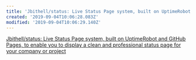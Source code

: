 ```yaml
---
title: 'Jbithell/status: Live Status Page system, built on UptimeRobot and GitHub Pages, to enable you to display a clean and professional status page for your company or project'
created: '2019-09-04T10:06:28.083Z'
modified: '2019-09-04T10:06:29.140Z'
---
```


[Jbithell/status: Live Status Page system, built on UptimeRobot and GitHub Pages, to enable you to display a clean and professional status page for your company or project](https://github.com/Jbithell/status)
